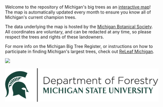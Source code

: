 Welcome to the repository of Michigan's big trees as an [interactive map](https://aidanmorales.github.io/Michigan_Big_Tree_Map/)! The map is automatically updated every month to ensure you know all of Michigan's current champion trees.

The data underlying the map is hosted by the [Michigan Botanical Society](https://michiganbotanicalsociety.org/). All coordinates are voluntary, and can be redacted at any time, so please respect the trees and rights of these landowners.

For more info on the Michigan Big Tree Register, or instructions on how to participate in finding Michigan's largest trees, check out [ReLeaf Michigan](https://www.releafmichigan.org/).

![](docs/photo.jpg)

![](docs/msu_forestry.png)
